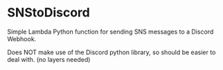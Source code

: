 # SNStoDiscord
Simple Lambda Python function for sending SNS messages to a Discord Webhook.

Does NOT make use of the Discord python library, so should be easier to deal with.
(no layers needed)
